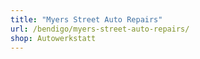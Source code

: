 ```yaml
---
title: "Myers Street Auto Repairs"
url: /bendigo/myers-street-auto-repairs/
shop: Autowerkstatt
---
```

